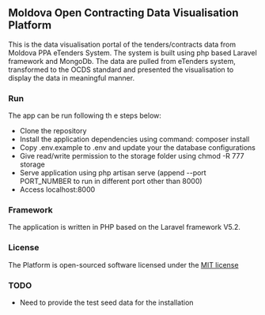 ## Moldova Open Contracting Data Visualisation Platform

This is the data visualisation portal of the tenders/contracts data from Moldova PPA eTenders System. The system is built using php based Laravel framework and MongoDb. The data are pulled from eTenders system, transformed to the OCDS standard and presented the visualisation to display the data in meaningful manner.

### Run
The app can be run following th e steps below:

* Clone the repository
* Install the application dependencies using command: composer install
* Copy .env.example to .env and update your the database configurations
* Give read/write permission to the storage folder using chmod -R 777 storage
* Serve application using php artisan serve (append --port PORT_NUMBER to run in different port other than 8000)
* Access localhost:8000

### Framework

The application is written in PHP based on the Laravel framework V5.2.

### License

The Platform is open-sourced software licensed under the [MIT license](http://opensource.org/licenses/MIT)

### TODO

* Need to provide the test seed data for the installation
